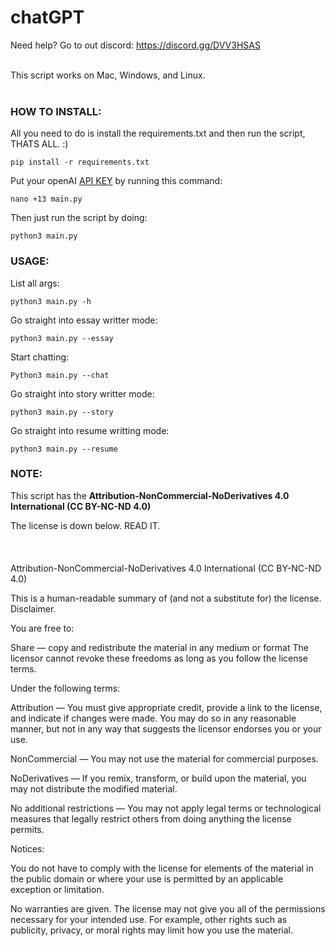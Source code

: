 # chatGPT

Need help? Go to out discord: https://discord.gg/DVV3HSAS

<br/>
This script works on Mac, Windows, and Linux.
<br/>


<br/>

### HOW TO INSTALL:


All you need to do is install the requirements.txt and then run the script, THATS ALL. :)
```
pip install -r requirements.txt
```

Put your openAI [API KEY](https://platform.openai.com/account/api-keys) by running this command:
```
nano +13 main.py
```
Then just run the script by doing:

```
python3 main.py
```



### USAGE:

List all args:
```
python3 main.py -h
```
Go straight into essay writter mode:
```
python3 main.py --essay
```
Start chatting:
```
Python3 main.py --chat
```
Go straight into story writter mode:
```
python3 main.py --story
```
Go straight into resume writting mode:
```
python3 main.py --resume
```


### NOTE:

This script has the __Attribution-NonCommercial-NoDerivatives 4.0 International (CC BY-NC-ND 4.0)__

The license is down below. READ IT.
<br/>
<br/>
<br/>
<br/>
Attribution-NonCommercial-NoDerivatives 4.0 International (CC BY-NC-ND 4.0)

This is a human-readable summary of (and not a substitute for) the license. Disclaimer.

You are free to:

Share — copy and redistribute the material in any medium or format
The licensor cannot revoke these freedoms as long as you follow the license terms.

Under the following terms:

Attribution — You must give appropriate credit, provide a link to the license, and indicate if changes were made. You may do so in any reasonable manner, but not in any way that suggests the licensor endorses you or your use.

NonCommercial — You may not use the material for commercial purposes.

NoDerivatives — If you remix, transform, or build upon the material, you may not distribute the modified material.

No additional restrictions — You may not apply legal terms or technological measures that legally restrict others from doing anything the license permits.

Notices:

You do not have to comply with the license for elements of the material in the public domain or where your use is permitted by an applicable exception or limitation.

No warranties are given. The license may not give you all of the permissions necessary for your intended use. For example, other rights such as publicity, privacy, or moral rights may limit how you use the material.
